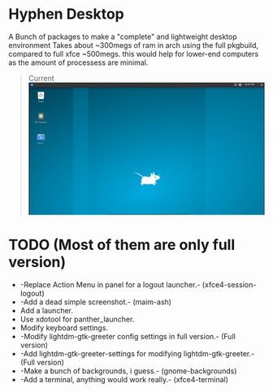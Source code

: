 # Hyphen Desktop
A Bunch of packages to make a "complete" and lightweight desktop environment
Takes about ~300megs of ram in arch using the full pkgbuild, compared to full xfce ~500megs.
this would help for lower-end computers as the amount of processess are minimal.

> Current
![Screenshot](shot.PNG?raw=true)

# TODO (Most of them are only full version)
- -Replace Action Menu in panel for a logout launcher.- (xfce4-session-logout)
- -Add a dead simple screenshot.- (maim-ash)
- Add a launcher.
- Use xdotool for panther_launcher.
- Modify keyboard settings.
- -Modify lightdm-gtk-greeter config settings in full version.- (Full version)
- -Add lightdm-gtk-greeter-settings for modifying lightdm-gtk-greeter.- (Full version)
- -Make a bunch of backgrounds, i guess.- (gnome-backgrounds)
- -Add a terminal, anything would work really.- (xfce4-terminal)
